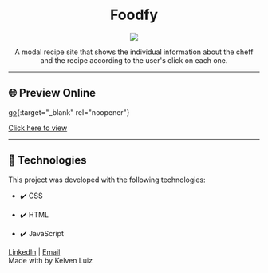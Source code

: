 <h1 align="center">
<br>
Foodfy
</h1>

<div align="center" >
  <img src="https://i.ibb.co/WVX7jmy/portfolio-template-foodfy.png">
</div>

<p align="center">
A modal recipe site that shows the individual information about the cheff and the recipe according to the user's click on each one.</p>

<hr />

## 🌐 Preview Online

[go](www.google.com.br){:target="_blank" rel="noopener"}

<p><a href="https://bit.ly/foodfy-website">Click here to view</a></p>

<hr />

## 🚀 Technologies

This project was developed with the following technologies:

- ✔️ CSS

- ✔️ HTML

- ✔️ JavaScript
 
[LinkedIn](https://www.linkedin.com/in/kelvenluiz/) | [Email](mailto:kelvenluiz@usp.br) </br>
Made with by Kelven Luiz
